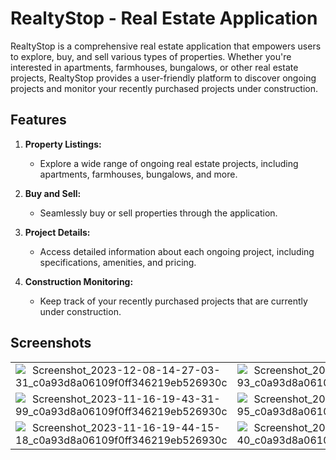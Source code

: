 # RealtyStop - Real Estate Application

RealtyStop is a comprehensive real estate application that empowers users to explore, buy, and sell various types of properties. Whether you're interested in apartments, farmhouses, bungalows, or other real estate projects, RealtyStop provides a user-friendly platform to discover ongoing projects and monitor your recently purchased projects under construction.

## Features

1. **Property Listings:**
   - Explore a wide range of ongoing real estate projects, including apartments, farmhouses, bungalows, and more.

2. **Buy and Sell:**
   - Seamlessly buy or sell properties through the application.

3. **Project Details:**
   - Access detailed information about each ongoing project, including specifications, amenities, and pricing.

4. **Construction Monitoring:**
   - Keep track of your recently purchased projects that are currently under construction.

## Screenshots

||||||
|:----------------------------------------:|:-----------------------------------------:|:-----------------------------------------:|:-----------------------------------------:|:-----------------------------------------:|
| ![Screenshot_2023-12-08-14-27-03-31_c0a93d8a06109f0ff346219eb526930c](https://github.com/rohan0713/RealtyStop/assets/43573988/e8dc4c49-a4f7-44a1-b4e4-c4acf8e678d4) | ![Screenshot_2023-12-08-13-44-12-93_c0a93d8a06109f0ff346219eb526930c](https://github.com/rohan0713/RealtyStop/assets/43573988/c5717da0-c78d-4ca2-8214-41ff467fc278) | ![Screenshot_2023-12-08-13-50-17-38_c0a93d8a06109f0ff346219eb526930c](https://github.com/rohan0713/RealtyStop/assets/43573988/3e84a1af-4bfb-484b-bc33-0bac97374a03) | ![Screenshot_2023-12-08-14-14-54-05_c0a93d8a06109f0ff346219eb526930c](https://github.com/rohan0713/RealtyStop/assets/43573988/1c0d54d9-62b5-44dd-a6d6-e02475ab35fd) | ![Screenshot_2023-12-08-14-14-36-64_c0a93d8a06109f0ff346219eb526930c](https://github.com/rohan0713/RealtyStop/assets/43573988/4e0f6f59-decf-4f9a-9b82-3b28699cafb1) |
![Screenshot_2023-11-16-19-43-31-99_c0a93d8a06109f0ff346219eb526930c](https://github.com/rohan0713/RealtyStop/assets/43573988/5417eb0d-ac40-46d8-9068-0502882a7b05) | ![Screenshot_2023-11-16-19-43-46-95_c0a93d8a06109f0ff346219eb526930c](https://github.com/rohan0713/RealtyStop/assets/43573988/97c48197-85d9-4fd3-8bf8-389522111ae8) | ![Screenshot_2023-11-16-19-43-56-84_c0a93d8a06109f0ff346219eb526930c](https://github.com/rohan0713/RealtyStop/assets/43573988/17042f54-f518-43ce-bbb0-d8fc2f73e64c) | ![Screenshot_2023-11-16-19-58-34-52_c0a93d8a06109f0ff346219eb526930c](https://github.com/rohan0713/RealtyStop/assets/43573988/37118951-9dba-44a1-8c6d-d8570111a146) | ![Screenshot_2023-11-16-19-44-08-06_c0a93d8a06109f0ff346219eb526930c](https://github.com/rohan0713/RealtyStop/assets/43573988/ec283a20-7286-44d9-9ae9-d17f9e3842a4) | 
![Screenshot_2023-11-16-19-44-15-18_c0a93d8a06109f0ff346219eb526930c](https://github.com/rohan0713/RealtyStop/assets/43573988/fce3d7b7-7083-404e-ad00-fddc13e32c4b) | ![Screenshot_2023-11-16-19-44-19-40_c0a93d8a06109f0ff346219eb526930c](https://github.com/rohan0713/RealtyStop/assets/43573988/b8e3f429-8fc2-4ea0-9c0a-c5dfec0188f5) | ![Screenshot_2023-11-16-19-58-46-30_c0a93d8a06109f0ff346219eb526930c](https://github.com/rohan0713/RealtyStop/assets/43573988/70c22095-ff1e-49f2-8a9f-547e11975a4f) | ![Screenshot_2023-11-16-19-58-56-38_c0a93d8a06109f0ff346219eb526930c](https://github.com/rohan0713/RealtyStop/assets/43573988/690fe797-423f-4e0b-9741-2b46291a13c6) |











